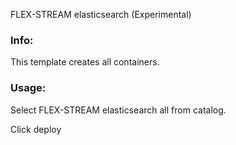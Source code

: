 FLEX-STREAM elasticsearch (Experimental)

### Info:

 This template creates all containers.

### Usage:

 Select FLEX-STREAM elasticsearch all from catalog.

 Click deploy
